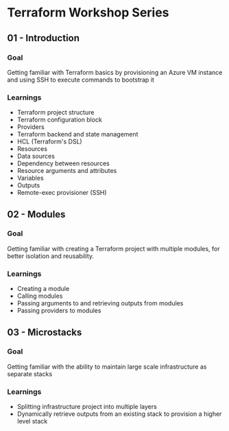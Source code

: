 # Terraform Workshop Series

## 01 - Introduction
### Goal
Getting familiar with Terraform basics by provisioning an Azure VM instance and using SSH to execute commands to bootstrap it
### Learnings
- Terraform project structure
- Terraform configuration block
- Providers
- Terraform backend and state management
- HCL (Terraform's DSL)
- Resources
- Data sources
- Dependency between resources
- Resource arguments and attributes
- Variables
- Outputs
- Remote-exec provisioner (SSH)

## 02 - Modules
### Goal
Getting familiar with creating a Terraform project with multiple modules, for better isolation and reusability.
### Learnings
- Creating a module
- Calling modules
- Passing arguments to and retrieving outputs from modules
- Passing providers to modules

## 03 - Microstacks
### Goal
Getting familiar with the ability to maintain large scale infrastructure as separate stacks
### Learnings
- Splitting infrastructure project into multiple layers
- Dynamically retrieve outputs from an existing stack to provision a higher level stack 
